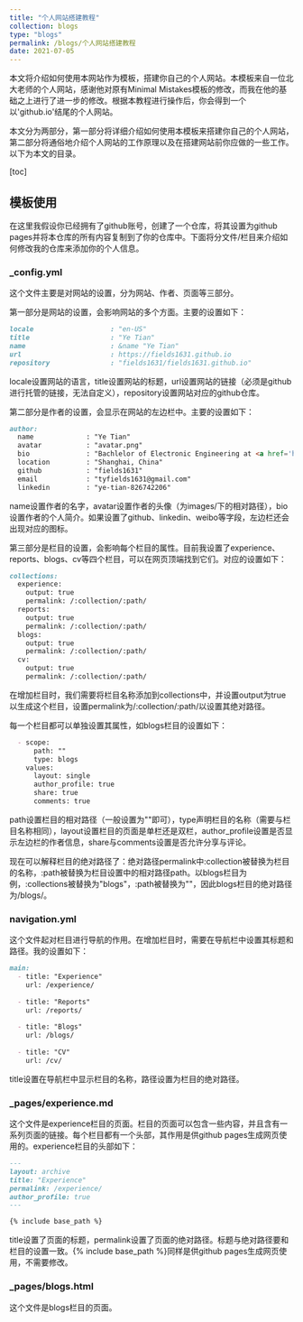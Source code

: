 ```yaml
---
title: "个人网站搭建教程"
collection: blogs
type: "blogs"
permalink: /blogs/个人网站搭建教程
date: 2021-07-05
---
```


本文将介绍如何使用本网站作为模板，搭建你自己的个人网站。本模板来自一位北大老师的个人网站，感谢他对原有Minimal Mistakes模板的修改，而我在他的基础之上进行了进一步的修改。根据本教程进行操作后，你会得到一个以'github.io'结尾的个人网站。

本文分为两部分，第一部分将详细介绍如何使用本模板来搭建你自己的个人网站，第二部分将通俗地介绍个人网站的工作原理以及在搭建网站前你应做的一些工作。以下为本文的目录。

[toc]

## 模板使用

在这里我假设你已经拥有了github账号，创建了一个仓库，将其设置为github pages并将本仓库的所有内容复制到了你的仓库中。下面将分文件/栏目来介绍如何修改我的仓库来添加你的个人信息。

### \_config.yml

这个文件主要是对网站的设置，分为网站、作者、页面等三部分。

第一部分是网站的设置，会影响网站的多个方面。主要的设置如下：

```markdown
locale                   : "en-US"
title                    : "Ye Tian"
name                     : &name "Ye Tian"
url                      : https://fields1631.github.io
repository               : "fields1631/fields1631.github.io"
```

locale设置网站的语言，title设置网站的标题，url设置网站的链接（必须是github进行托管的链接，无法自定义），repository设置网站对应的github仓库。

第二部分是作者的设置，会显示在网站的左边栏中。主要的设置如下：

```markdown
author:
  name             : "Ye Tian"
  avatar           : "avatar.png"
  bio              : "Bachlelor of Electronic Engineering at <a href='http://www.it.fudan.edu.cn'>SIST, Fudan University</a>"
  location         : "Shanghai, China"
  github           : "fields1631"
  email            : "tyfields1631@gmail.com"
  linkedin         : "ye-tian-826742206"
```

name设置作者的名字，avatar设置作者的头像（为images/下的相对路径），bio设置作者的个人简介。如果设置了github、linkedin、weibo等字段，左边栏还会出现对应的图标。

第三部分是栏目的设置，会影响每个栏目的属性。目前我设置了experience、reports、blogs、cv等四个栏目，可以在网页顶端找到它们。对应的设置如下：

```markdown
collections:
  experience:
    output: true
    permalink: /:collection/:path/
  reports:
    output: true
    permalink: /:collection/:path/
  blogs:
    output: true
    permalink: /:collection/:path/
  cv:
    output: true
    permalink: /:collection/:path/
```

在增加栏目时，我们需要将栏目名称添加到collections中，并设置output为true以生成这个栏目，设置permalink为/:collection/:path/以设置其绝对路径。

每一个栏目都可以单独设置其属性，如blogs栏目的设置如下：

```markdown
  - scope:
      path: ""
      type: blogs
    values:
      layout: single
      author_profile: true
      share: true
      comments: true
```

path设置栏目的相对路径（一般设置为""即可），type声明栏目的名称（需要与栏目名称相同），layout设置栏目的页面是单栏还是双栏，author_profile设置是否显示左边栏的作者信息，share与comments设置是否允许分享与评论。

现在可以解释栏目的绝对路径了：绝对路径permalink中:collection被替换为栏目的名称，:path被替换为栏目设置中的相对路径path。以blogs栏目为例，:collections被替换为"blogs"，:path被替换为""，因此blogs栏目的绝对路径为/blogs/。

### navigation.yml

这个文件起对栏目进行导航的作用。在增加栏目时，需要在导航栏中设置其标题和路径。我的设置如下：

```markdown
main:
  - title: "Experience"
    url: /experience/
    
  - title: "Reports"
    url: /reports/
    
  - title: "Blogs"
    url: /blogs/
    
  - title: "CV"
    url: /cv/
```

title设置在导航栏中显示栏目的名称，路径设置为栏目的绝对路径。

### \_pages/experience.md

这个文件是experience栏目的页面。栏目的页面可以包含一些内容，并且含有一系列页面的链接。每个栏目都有一个头部，其作用是供github pages生成网页使用的。experience栏目的头部如下：

```markdown
---
layout: archive
title: "Experience"
permalink: /experience/
author_profile: true
---

{% include base_path %}
```

title设置了页面的标题，permalink设置了页面的绝对路径。标题与绝对路径要和栏目的设置一致。{% include base_path %}同样是供github pages生成网页使用，不需要修改。

### \_pages/blogs.html

这个文件是blogs栏目的页面。

